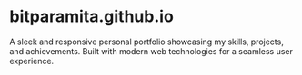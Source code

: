 # bitparamita.github.io
A sleek and responsive personal portfolio showcasing my skills, projects, and achievements. Built with modern web technologies for a seamless user experience.
